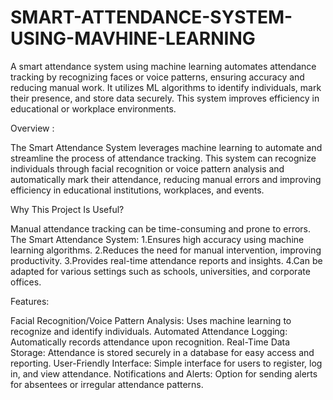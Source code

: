 # SMART-ATTENDANCE-SYSTEM-USING-MAVHINE-LEARNING
A smart attendance system using machine learning automates attendance tracking by recognizing faces or voice patterns, ensuring accuracy and reducing manual work. It utilizes ML algorithms to identify individuals, mark their presence, and store data securely. This system improves efficiency in educational or workplace environments.

Overview :


The Smart Attendance System leverages machine learning to automate and streamline the process of attendance tracking. This system can recognize individuals through facial recognition or voice pattern analysis and automatically mark their attendance, reducing manual errors and improving efficiency in educational institutions, workplaces, and events.

Why This Project Is Useful?


Manual attendance tracking can be time-consuming and prone to errors. The Smart Attendance System:
1.Ensures high accuracy using machine learning algorithms.
2.Reduces the need for manual intervention, improving productivity.
3.Provides real-time attendance reports and insights.
4.Can be adapted for various settings such as schools, universities, and corporate offices.


Features:


Facial Recognition/Voice Pattern Analysis: Uses machine learning to recognize and identify individuals.
Automated Attendance Logging: Automatically records attendance upon recognition.
Real-Time Data Storage: Attendance is stored securely in a database for easy access and reporting.
User-Friendly Interface: Simple interface for users to register, log in, and view attendance.
Notifications and Alerts: Option for sending alerts for absentees or irregular attendance patterns.
